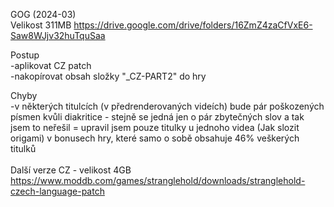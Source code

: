 GOG (2024-03)
<br/>
Velikost 311MB https://drive.google.com/drive/folders/16ZmZ4zaCfVxE6-Saw8WJjv32huTquSaa

Postup
<br/>
-aplikovat CZ patch
<br/>
-nakopírovat obsah složky "_CZ-PART2" do hry

Chyby
<br/>
-v některých titulcích (v předrenderovaných videích) bude pár poškozených písmen kvůli diakritice - stejně se jedná jen o pár zbytečných slov a tak jsem to neřešil = upravil jsem pouze titulky u jednoho videa (Jak slozit origami) v bonusech hry, které samo o sobě obsahuje 46% veškerých titulků
<br/>
<br/>
Další verze CZ - velikost 4GB https://www.moddb.com/games/stranglehold/downloads/stranglehold-czech-language-patch
